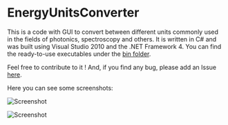 # EnergyUnitsConverter
This is a code with GUI to convert between different units commonly used in the fields of photonics, spectroscopy and others. It is written in C# and was built using Visual Studio 2010 and the .NET Framework 4. You can find the ready-to-use executables under the [bin folder](/bin). 

Feel free to contribute to it ! And, if you find any bug, please add an Issue [here](https://github.com/gcorthey/EnergyUnitsConverter/issues/new).

Here you can see some screenshots:

![Screenshot](/Figures/screenshot2 "Screenshot")

![Screenshot](/Figures/screenshot1 "Screenshot")





